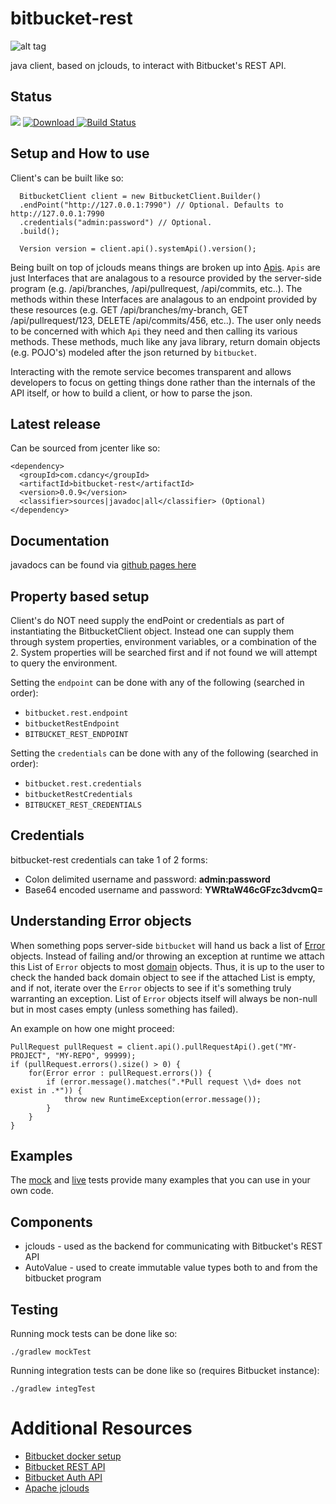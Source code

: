 # bitbucket-rest
![alt tag](https://wac-cdn.atlassian.com/dam/jcr:e2a6f06f-b3d5-4002-aed3-73539c56a2eb/bitbucket_rgb_blue.png?cdnVersion=cm)

java client, based on jclouds, to interact with Bitbucket's REST API. 

## Status
<a href='https://bintray.com/cdancy/java-libraries/bitbucket-rest/view?source=watch' alt='Get automatic notifications about new "bitbucket-rest" versions'><img src='https://www.bintray.com/docs/images/bintray_badge_color.png'></a>
[ ![Download](https://api.bintray.com/packages/cdancy/java-libraries/bitbucket-rest/images/download.png) ](https://bintray.com/cdancy/java-libraries/bitbucket-rest/_latestVersion)
[![Build Status](https://travis-ci.org/cdancy/bitbucket-rest.svg?branch=master)](https://travis-ci.org/cdancy/bitbucket-rest)

## Setup and How to use

Client's can be built like so:

      BitbucketClient client = new BitbucketClient.Builder()
      .endPoint("http://127.0.0.1:7990") // Optional. Defaults to http://127.0.0.1:7990
      .credentials("admin:password") // Optional.
      .build();

      Version version = client.api().systemApi().version();
      
Being built on top of jclouds means things are broken up into [Apis](https://github.com/cdancy/bitbucket-rest/tree/master/src/main/java/com/cdancy/bitbucket/rest/features). 
`Apis` are just Interfaces that are analagous to a resource provided by the server-side program (e.g. /api/branches, /api/pullrequest, /api/commits, etc..). 
The methods within these Interfaces are analagous to an endpoint provided by these resources (e.g. GET /api/branches/my-branch, GET /api/pullrequest/123, DELETE /api/commits/456, etc..). 
The user only needs to be concerned with which `Api` they need and then calling its various methods. These methods, much like any java library, return domain objects 
(e.g. POJO's) modeled after the json returned by `bitbucket`. 

Interacting with the remote service becomes transparent and allows developers to focus on getting things done rather than the internals of the API itself, or how to build a client, or how to parse the json. 
      
## Latest release

Can be sourced from jcenter like so:

	<dependency>
	  <groupId>com.cdancy</groupId>
	  <artifactId>bitbucket-rest</artifactId>
	  <version>0.0.9</version>
	  <classifier>sources|javadoc|all</classifier> (Optional)
	</dependency>
	
## Documentation

javadocs can be found via [github pages here](http://cdancy.github.io/bitbucket-rest/docs/javadoc/)

## Property based setup

Client's do NOT need supply the endPoint or credentials as part of instantiating the BitbucketClient object. 
Instead one can supply them through system properties, environment variables, or a combination 
of the 2. System properties will be searched first and if not found we will attempt to 
query the environment.

Setting the `endpoint` can be done with any of the following (searched in order):

- `bitbucket.rest.endpoint`
- `bitbucketRestEndpoint`
- `BITBUCKET_REST_ENDPOINT`

Setting the `credentials` can be done with any of the following (searched in order):

- `bitbucket.rest.credentials`
- `bitbucketRestCredentials`
- `BITBUCKET_REST_CREDENTIALS`

## Credentials

bitbucket-rest credentials can take 1 of 2 forms:

- Colon delimited username and password: __admin:password__ 
- Base64 encoded username and password: __YWRtaW46cGFzc3dvcmQ=__ 

## Understanding Error objects

When something pops server-side `bitbucket` will hand us back a list of [Error](https://github.com/cdancy/bitbucket-rest/blob/master/src/main/java/com/cdancy/bitbucket/rest/error/Error.java) objects. Instead of failing and/or throwing an exception at runtime we attach this List of `Error` objects 
to most [domain](https://github.com/cdancy/bitbucket-rest/tree/master/src/main/java/com/cdancy/bitbucket/rest/domain) objects. Thus, it is up to the user to check the handed back domain object to see if the attached List is empty, and if not, iterate over the `Error` objects to see if it's something 
truly warranting an exception. List of `Error` objects itself will always be non-null but in most cases empty (unless something has failed).

An example on how one might proceed:

    PullRequest pullRequest = client.api().pullRequestApi().get("MY-PROJECT", "MY-REPO", 99999);
    if (pullRequest.errors().size() > 0) {
        for(Error error : pullRequest.errors()) {
            if (error.message().matches(".*Pull request \\d+ does not exist in .*")) {
                throw new RuntimeException(error.message());
            }
        }
    }


## Examples

The [mock](https://github.com/cdancy/bitbucket-rest/tree/master/src/test/java/com/cdancy/bitbucket/rest/features) and [live](https://github.com/cdancy/bitbucket-rest/tree/master/src/test/java/com/cdancy/bitbucket/rest/features) tests provide many examples
that you can use in your own code.

## Components

- jclouds \- used as the backend for communicating with Bitbucket's REST API
- AutoValue \- used to create immutable value types both to and from the bitbucket program
    
## Testing

Running mock tests can be done like so:

	./gradlew mockTest
	
Running integration tests can be done like so (requires Bitbucket instance):

	./gradlew integTest
	
# Additional Resources

* [Bitbucket docker setup](https://bitbucket.org/atlassian/docker-atlassian-bitbucket-server)
* [Bitbucket REST API](https://developer.atlassian.com/static/rest/bitbucket-server/latest/bitbucket-rest.html)
* [Bitbucket Auth API](https://developer.atlassian.com/bitbucket/server/docs/latest/how-tos/example-basic-authentication.html)
* [Apache jclouds](https://jclouds.apache.org/start/)

